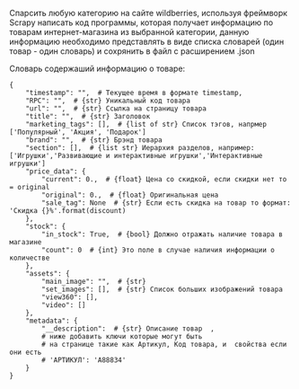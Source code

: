 Спарсить любую категорию на сайте wildberries, используя фреймворк Scrapy написать код программы, которая получает информацию по товарам интернет-магазина из выбранной категории, данную информацию необходимо представлять в виде списка словарей (один товар - один словарь) и сохрянить в файл с расширением .json
 
 
Словарь содержаший информацию о товаре:
```
{
    "timestamp": "",  # Текущее время в формате timestamp,
    "RPC": "",  # {str} Уникальный код товара
    "url": "",  # {str} Ссылка на страницу товара
    "title": "",  # {str} Заголовок
    "marketing_tags": [],  # {list of str} Список тэгов, напрмер ['Популярный', 'Акция', 'Подарок']
    "brand": "",  # {str} Брэнд товара
    "section": [],  # {list str} Иерархия разделов, например: ['Игрушки','Развивающие и интерактивные игрушки','Интерактивные игрушки']
    "price_data": {
        "current": 0.,  # {float} Цена со скидкой, если скидки нет то = original
        "original": 0.,  # {float} Оригинальная цена
        "sale_tag": None  # {str} Если есть скидка на товар то формат: 'Скидка {}%'.format(discount)
    },
    "stock": {
        "in_stock": True,  # {bool} Должно отражать наличие товара в магазине
        "count": 0  # {int} Это поле в случае наличия информации о количестве
    },
    "assets": {
        "main_image": "",  # {str}
        "set_images": [],  # {str} Список больших изображений товара
        "view360": [],
        "video": []
    },
    "metadata": {
        "__description":  # {str} Описание товар  ,
        # ниже добавить ключи которые могут быть
        # на странице такие как Артикул, Код товара, и  свойства если они есть
        # 'АРТИКУЛ': 'A88834'
    }
}
```
